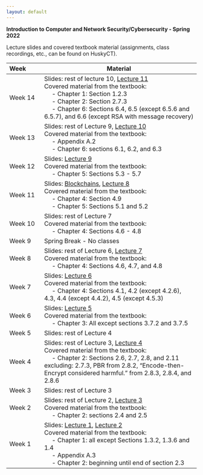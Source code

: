 ```yaml
---
layout: default
---
```


**Introduction to Computer and Network Security/Cybersecurity - Spring 2022**

Lecture slides and covered textbook material (assignments, class recordings, etc., can be found on HuskyCT).

| Week&emsp;&emsp;| Material           |
|----------|--------------------|
| Week 14 | Slides: rest of lecture 10, [Lecture 11](./lecture11.pdf) <br/> Covered material from the textbook: <br/> &emsp; - Chapter 1: Section 1.2.3 <br/> &emsp; - Chapter 2: Section 2.7.3 <br/> &emsp; - Chapter 6: Sections 6.4, 6.5 (except 6.5.6 and 6.5.7), and 6.6 (except RSA with message recovery) |
| Week 13 | Slides: rest of Lecture 9, [Lecture 10](./lecture10.pdf) <br/> Covered material from the textbook: <br/> &emsp; - Appendix A.2 <br/> &emsp; - Chapter 6: sections 6.1, 6.2, and 6.3 |
| Week 12 | Slides: [Lecture 9](./lecture9.pdf) <br/> Covered material from the textbook: <br/> &emsp; - Chapter 5: Sections 5.3 - 5.7 |
| Week 11 | Slides: [Blockchains](./blockchains.pdf), [Lecture 8](./lecture8.pdf) <br/> Covered material from the textbook: <br/> &emsp; - Chapter 4: Section 4.9 <br/>&emsp; - Chapter 5: Sections 5.1 and 5.2 |
| Week 10 | Slides: rest of Lecture 7 <br/> Covered material from the textbook: <br/> &emsp; - Chapter 4: Sections 4.6 - 4.8 |
| Week 9 | Spring Break - No classes |
| Week 8 | Slides: rest of Lecture 6, [Lecture 7](./lecture7.pdf) <br/> Covered material from the textbook: <br/> &emsp; - Chapter 4: Sections 4.6, 4.7, and 4.8 |
| Week 7 | Slides: [Lecture 6](./lecture6.pdf) <br/> Covered material from the textbook: <br/> &emsp; - Chapter 4: Sections 4.1, 4.2 (except 4.2.6), 4.3, 4.4 (except 4.4.2), 4.5 (except 4.5.3) |
| Week 6 | Slides: [Lecture 5](./lecture5.pdf) <br/> Covered material from the textbook: <br/> &emsp; - Chapter 3: All except sections 3.7.2 and 3.7.5 |
| Week 5 | Slides: rest of Lecture 4 |
| Week 4 | Slides: rest of Lecture 3, [Lecture 4](./lecture4.pdf) <br/> Covered material from the textbook: <br/> &emsp; - Chapter 2: Sections 2.6, 2.7, 2.8, and 2.11 excluding: 2.7.3, PBR from 2.8.2, “Encode-then-Encrypt considered harmful.” from 2.8.3, 2.8.4, and 2.8.6 |
| Week 3 | Slides: rest of Lecture 3 |
| Week 2 | Slides: rest of Lecture 2, [Lecture 3](./lecture3.pdf) <br/> Covered material from the textbook: <br/> &emsp; - Chapter 2: sections 2.4 and 2.5 |
| Week 1 | Slides: [Lecture 1](./lecture1.pdf), [Lecture 2](./lecture2.pdf) <br/> Covered material from the textbook: <br/> &emsp; - Chapter 1: all except Sections 1.3.2, 1.3.6 and 1.4 <br/> &emsp; - Appendix A.3 <br/> &emsp; - Chapter 2: beginning until end of section 2.3|